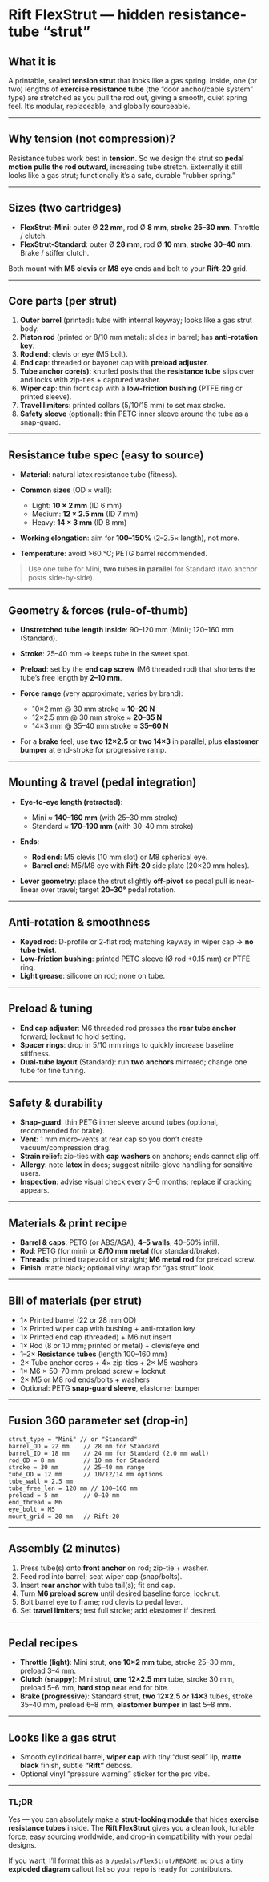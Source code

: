 # Rift FlexStrut — hidden resistance-tube “strut”

## What it is

A printable, sealed **tension strut** that looks like a gas spring. Inside, one (or two) lengths of **exercise resistance tube** (the “door anchor/cable system” type) are stretched as you pull the rod out, giving a smooth, quiet spring feel. It’s modular, replaceable, and globally sourceable.

---

## Why tension (not compression)?

Resistance tubes work best in **tension**. So we design the strut so **pedal motion pulls the rod outward**, increasing tube stretch. Externally it still looks like a gas strut; functionally it’s a safe, durable “rubber spring.”

---

## Sizes (two cartridges)

* **FlexStrut-Mini**: outer Ø **22 mm**, rod Ø **8 mm**, **stroke 25–30 mm**. Throttle / clutch.
* **FlexStrut-Standard**: outer Ø **28 mm**, rod Ø **10 mm**, **stroke 30–40 mm**. Brake / stiffer clutch.

Both mount with **M5 clevis** or **M8 eye** ends and bolt to your **Rift-20** grid.

---

## Core parts (per strut)

1. **Outer barrel** (printed): tube with internal keyway; looks like a gas strut body.
2. **Piston rod** (printed or 8/10 mm metal): slides in barrel; has **anti-rotation key**.
3. **Rod end**: clevis or eye (M5 bolt).
4. **End cap**: threaded or bayonet cap with **preload adjuster**.
5. **Tube anchor core(s)**: knurled posts that the **resistance tube** slips over and locks with zip-ties + captured washer.
6. **Wiper cap**: thin front cap with a **low-friction bushing** (PTFE ring or printed sleeve).
7. **Travel limiters**: printed collars (5/10/15 mm) to set max stroke.
8. **Safety sleeve** (optional): thin PETG inner sleeve around the tube as a snap-guard.

---

## Resistance tube spec (easy to source)

* **Material**: natural latex resistance tube (fitness).
* **Common sizes** (OD × wall):

  * Light: **10 × 2 mm** (ID 6 mm)
  * Medium: **12 × 2.5 mm** (ID 7 mm)
  * Heavy: **14 × 3 mm** (ID 8 mm)
* **Working elongation**: aim for **100–150%** (2–2.5× length), not more.
* **Temperature**: avoid >60 °C; PETG barrel recommended.

> Use one tube for Mini, **two tubes in parallel** for Standard (two anchor posts side-by-side).

---

## Geometry & forces (rule-of-thumb)

* **Unstretched tube length inside**: 90–120 mm (Mini); 120–160 mm (Standard).
* **Stroke**: 25–40 mm → keeps tube in the sweet spot.
* **Preload**: set by the **end cap screw** (M6 threaded rod) that shortens the tube’s free length by **2–10 mm**.
* **Force range** (very approximate; varies by brand):

  * 10×2 mm @ 30 mm stroke ≈ **10–20 N**
  * 12×2.5 mm @ 30 mm stroke ≈ **20–35 N**
  * 14×3 mm @ 35–40 mm stroke ≈ **35–60 N**
* For a **brake** feel, use **two 12×2.5** or **two 14×3** in parallel, plus **elastomer bumper** at end-stroke for progressive ramp.

---

## Mounting & travel (pedal integration)

* **Eye-to-eye length (retracted)**:

  * Mini ≈ **140–160 mm** (with 25–30 mm stroke)
  * Standard ≈ **170–190 mm** (with 30–40 mm stroke)
* **Ends**:

  * **Rod end**: M5 clevis (10 mm slot) or M8 spherical eye.
  * **Barrel end**: M5/M8 eye with **Rift-20** side plate (20×20 mm holes).
* **Lever geometry**: place the strut slightly **off-pivot** so pedal pull is near-linear over travel; target **20–30°** pedal rotation.

---

## Anti-rotation & smoothness

* **Keyed rod**: D-profile or 2-flat rod; matching keyway in wiper cap → **no tube twist**.
* **Low-friction bushing**: printed PETG sleeve (Ø rod +0.15 mm) or PTFE ring.
* **Light grease**: silicone on rod; none on tube.

---

## Preload & tuning

* **End cap adjuster**: M6 threaded rod presses the **rear tube anchor** forward; locknut to hold setting.
* **Spacer rings**: drop in 5/10 mm rings to quickly increase baseline stiffness.
* **Dual-tube layout** (Standard): run **two anchors** mirrored; change one tube for fine tuning.

---

## Safety & durability

* **Snap-guard**: thin PETG inner sleeve around tubes (optional, recommended for brake).
* **Vent**: 1 mm micro-vents at rear cap so you don’t create vacuum/compression drag.
* **Strain relief**: zip-ties with **cap washers** on anchors; ends cannot slip off.
* **Allergy**: note **latex** in docs; suggest nitrile-glove handling for sensitive users.
* **Inspection**: advise visual check every 3–6 months; replace if cracking appears.

---

## Materials & print recipe

* **Barrel & caps**: PETG (or ABS/ASA), **4–5 walls**, 40–50% infill.
* **Rod**: PETG (for mini) or **8/10 mm metal** (for standard/brake).
* **Threads**: printed trapezoid or straight; **M6 metal rod** for preload screw.
* **Finish**: matte black; optional vinyl wrap for “gas strut” look.

---

## Bill of materials (per strut)

* 1× Printed barrel (22 or 28 mm OD)
* 1× Printed wiper cap with bushing + anti-rotation key
* 1× Printed end cap (threaded) + M6 nut insert
* 1× Rod (8 or 10 mm; printed or metal) + clevis/eye end
* 1–2× **Resistance tubes** (length 100–160 mm)
* 2× Tube anchor cores + 4× zip-ties + 2× M5 washers
* 1× M6 × 50–70 mm preload screw + locknut
* 2× M5 or M8 rod ends/bolts + washers
* Optional: PETG **snap-guard sleeve**, elastomer bumper

---

## Fusion 360 parameter set (drop-in)

```Gherkin
strut_type = "Mini" // or "Standard"
barrel_OD = 22 mm    // 28 mm for Standard
barrel_ID = 18 mm    // 24 mm for Standard (2.0 mm wall)
rod_OD = 8 mm        // 10 mm for Standard
stroke = 30 mm       // 25–40 mm range
tube_OD = 12 mm      // 10/12/14 mm options
tube_wall = 2.5 mm
tube_free_len = 120 mm // 100–160 mm
preload = 5 mm       // 0–10 mm
end_thread = M6
eye_bolt = M5
mount_grid = 20 mm   // Rift-20
```

---

## Assembly (2 minutes)

1. Press tube(s) onto **front anchor** on rod; zip-tie + washer.
2. Feed rod into barrel; seat wiper cap (snap/bolts).
3. Insert **rear anchor** with tube tail(s); fit end cap.
4. Turn **M6 preload screw** until desired baseline force; locknut.
5. Bolt barrel eye to frame; rod clevis to pedal lever.
6. Set **travel limiters**; test full stroke; add elastomer if desired.

---

## Pedal recipes

* **Throttle (light)**: Mini strut, **one 10×2 mm** tube, stroke 25–30 mm, preload 3–4 mm.
* **Clutch (snappy)**: Mini strut, **one 12×2.5 mm** tube, stroke 30 mm, preload 5–6 mm, **hard stop** near end for bite.
* **Brake (progressive)**: Standard strut, **two 12×2.5 or 14×3** tubes, stroke 35–40 mm, preload 6–8 mm, **elastomer bumper** in last 5–8 mm.

---

## Looks like a gas strut

* Smooth cylindrical barrel, **wiper cap** with tiny “dust seal” lip, **matte black** finish, subtle **“Rift”** deboss.
* Optional vinyl “pressure warning” sticker for the pro vibe.

---

### TL;DR

Yes — you can absolutely make a **strut-looking module** that hides **exercise resistance tubes** inside. The **Rift FlexStrut** gives you a clean look, tunable force, easy sourcing worldwide, and drop-in compatibility with your pedal designs.

If you want, I’ll format this as a `/pedals/FlexStrut/README.md` plus a tiny **exploded diagram** callout list so your repo is ready for contributors.
